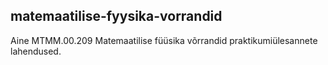 matemaatilise-fyysika-vorrandid
-------------------------------

Aine MTMM.00.209 Matemaatilise füüsika võrrandid praktikumiülesannete lahendused.
